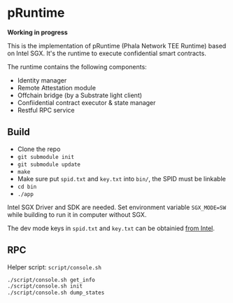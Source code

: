 pRuntime
====

**Working in progress**

This is the implementation of pRuntime (Phala Network TEE Runtime) based on Intel SGX. It's the
runtime to execute confidential smart contracts.

The runtime contains the following components:

- Identity manager
- Remote Attestation module
- Offchain bridge (by a Substrate light client)
- Confiidential contract executor & state manager
- Restful RPC service

## Build

- Clone the repo
- `git submodule init`
- `git submodule update`
- `make`
- Make sure put `spid.txt` and `key.txt` into `bin/`, the SPID must be linkable
- `cd bin`
- `./app`

Intel SGX Driver and SDK are needed. Set environment variable `SGX_MODE=SW` while building to run
it in computer without SGX.

The dev mode keys in `spid.txt` and `key.txt` can be obtainied [from Intel](https://software.intel.com/en-us/sgx/attestation-services).

## RPC

Helper script: `script/console.sh`

```bash
./script/console.sh get_info
./script/console.sh init
./script/console.sh dump_states
```
